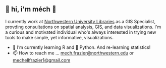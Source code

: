 ## :jack_o_lantern: hi, i'm méch :jack_o_lantern:

I currently work at [Northwestern University Libraries](https://www.library.northwestern.edu/index.html) as a GIS Specialist, provding consultations on spatial analysis, GIS, and data visualizations. I'm a curious and motivated individual who's always interested in trying new tools to make simple, yet informative, visualizations. 

- :sunflower: I’m currently learning R and :snake: Python. And re-learning statistics!
- 📫 How to reach me ... [mech.frazier@northwestern.edu](mailto:mech.frazier@northwestern.edu) or [mechellfrazier1@gmail.com](mechellfrazier1@gmail.com)
